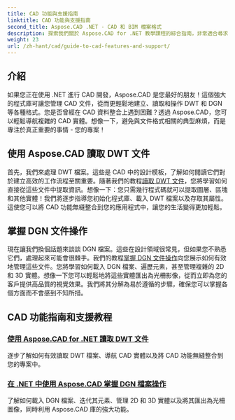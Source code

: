 ```yaml
---
title: CAD 功能與支援指南
linktitle: CAD 功能與支援指南
second_title: Aspose.CAD .NET - CAD 和 BIM 檔案格式
description: 探索我們關於 Aspose.CAD for .NET 教學課程的綜合指南，非常適合尋求透過 CAD 功能增強軟體的開發人員。
weight: 23
url: /zh-hant/cad/guide-to-cad-features-and-support/
---
```

## 介紹

如果您正在使用 .NET 進行 CAD 開發，Aspose.CAD 是您最好的朋友！這個強大的程式庫可讓您管理 CAD 文件，從而更輕鬆地建立、讀取和操作 DWT 和 DGN 等各種格式。您是否曾經在 CAD 資料整合上遇到困難？透過 Aspose.CAD，您可以輕鬆導航複雜的 CAD 實體。想像一下，避免與文件格式相關的典型麻煩，而是專注於真正重要的事情 - 您的專案！

## 使用 Aspose.CAD 讀取 DWT 文件

首先，我們來處理 DWT 檔案。這些是 CAD 中的設計模板，了解如何閱讀它們對於建立高效的工作流程至關重要。隨著我們的教程[讀取 DWT 文件](./read-dwt-files/)，您將學習如何直接從這些文件中提取資訊。想像一下：您只需幾行程式碼就可以提取圖層、區塊和其他實體！我們將逐步指導您初始化程式庫、載入 DWT 檔案以及存取其屬性。這使您可以將 CAD 功能無縫整合到您的應用程式中，讓您的生活變得更加輕鬆。

## 掌握 DGN 文件操作

現在讓我們換個話題來談談 DGN 檔案。這些在設計領域很常見，但如果您不熟悉它們，處理起來可能會很棘手。我們的教程[掌握 DGN 文件操作](./mastering-dgn-file-manipulation/)向您展示如何有效地管理這些文件。您將學習如何載入 DGN 檔案、遍歷元素，甚至管理複雜的 2D 和 3D 實體。想像一下您可以輕鬆地將這些實體匯出為光柵影像，從而立即為您的客戶提供高品質的視覺效果。我們將其分解為易於遵循的步驟，確保您可以掌握各個方面而不會感到不知所措。

## CAD 功能指南和支援教程
### [使用 Aspose.CAD for .NET 讀取 DWT 文件](./read-dwt-files/)
逐步了解如何有效讀取 DWT 檔案、導航 CAD 實體以及將 CAD 功能無縫整合到您的專案中。
### [在 .NET 中使用 Aspose.CAD 掌握 DGN 檔案操作](./mastering-dgn-file-manipulation/)
了解如何載入 DGN 檔案、迭代其元素、管理 2D 和 3D 實體以及將其匯出為光柵圖像，同時利用 Aspose.CAD 庫的強大功能。